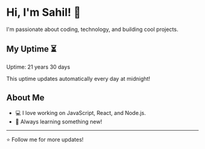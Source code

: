 # Hi, I'm Sahil! 👋

I'm passionate about coding, technology, and building cool projects.

## My Uptime ⏳
Uptime: 21 years 30 days

This uptime updates automatically every day at midnight!

## About Me
- 💻 I love working on JavaScript, React, and Node.js.
- 🎯 Always learning something new!

---

⭐️ Follow me for more updates!
